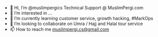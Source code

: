 - 👋 Hi, I’m @muslimpergics Technical Support @ MuslimPergi.com
- 👀 I’m interested in ...
- 🌱 I’m currently learning customer service, growth hacking, #MarkOps
- 💞️ I’m looking to collaborate on Umra / Hajj and Halal tour service
- 📫 How to reach me muslimpergi.cs@gmail.com

<!---
muslimpergics/muslimpergics is a ✨ special ✨ repository because its `README.md` (this file) appears on your GitHub profile.
You can click the Preview link to take a look at your changes.
--->
